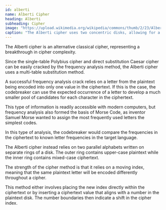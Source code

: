```yaml
---
id: alberti
name: Alberti Cipher
heading: Alberti
subheading: Cipher
image: "https://upload.wikimedia.org/wikipedia/commons/thumb/2/23/Alberti_cipher_disk.svg/1280px-Alberti_cipher_disk.svg.png"
caption: "The Alberti cipher uses two concentric disks, allowing for a change in the key in the middle of a piece of plaintext | Image from <a href='https://en.wikipedia.org/wiki/Alberti_cipher'>Wikipedia</a>."
---
```


The Alberti cipher is an alternative classical cipher, representing a breakthrough in cipher complexity.

Since the single-table Polybius cipher and direct substitution Caesar cipher can be easily cracked by the frequency analysis method, the Alberti cipher uses a multi-table substitution method.

A successful frequency analysis crack relies on a letter from the plaintext being encoded into only one value in the ciphertext. If this is the case, the codebreaker can use the expected occurrence of a letter to develop a much smaller pool of candidates for each character in the ciphertext.

This type of information is readily accessible with modern computers, but frequency analysis also formed the basis of Morse Code, as inventor Samuel Morse wanted to assign the most frequently used letters the simplest codes.

In this type of analysis, the codebreaker would compare the frequencies in the ciphertext to known letter frequencies in the target language.

The Alberti cipher instead relies on two parallel alphabets written on separate rings of a disk. The outer ring contains upper-case plaintext while the inner ring contains mixed-case ciphertext.

The strength of the cipher method is that it relies on a moving index, meaning that the same plaintext letter will be encoded differently throughout a cipher.

This method either involves placing the new index directly within the ciphertext or by inserting a ciphertext value that aligns with a number in the plaintext disk. The number boundaries then indicate a shift in the cipher index.
